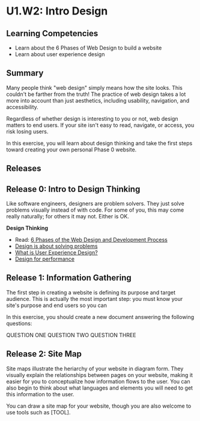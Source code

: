 # U1.W2: Intro Design

## Learning Competencies
- Learn about the 6 Phases of Web Design to build a website
- Learn about user experience design

## Summary
Many people think "web design" simply means how the site looks. This couldn't be farther from the truth! The practice of web design takes a lot more into account than just aesthetics, including usability, navigation, and accessibility.

Regardless of whether design is interesting to you or not, web design
matters to end users. If your site isn't easy to read, navigate, or access, you risk losing users.

In this exercise, you will learn about design thinking and take the first steps toward creating your own personal Phase 0 website.

## Releases

## Release 0: Intro to Design Thinking
Like software engineers, designers are problem solvers. They just solve problems visually instead of with code. For some of you, this may come really naturally;
for others it may not. Either is OK.

**Design Thinking**
- Read: [6 Phases of the Web Design and Development Process](http://www.idesignstudios.com/blog/web-design/phases-web-design-development-process/#.UxuuUuddUtU)
- [Design is about solving problems](http://www.smashingmagazine.com/2011/08/24/design-solving-problems/)
- [What is User Experience Design?](http://uxdesign.smashingmagazine.com/2010/10/05/what-is-user-experience-design-overview-tools-and-resources/)
- [Design for performance](https://speakerdeck.com/lara/design-for-performance)

## Release 1: Information Gathering
The first step in creating a website is defining its purpose and target audience. This is actually the most important step: you must know your site's purpose and end users so you can

In this exercise, you should create a new document answering the following questions:

QUESTION ONE
QUESTION TWO
QUESTION THREE

## Release 2: Site Map
Site maps illustrate the heriarchy of your website in diagram form. They visually explain the relationships between pages on your website, making it easier for you to conceptualize how information flows to the user. You can also begin to think about what languages and elements you will need to get this information to the user.

You can draw a site map for your website, though you are also welcome to use tools such as [TOOL].

